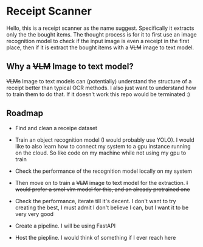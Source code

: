 
# Receipt Scanner

Hello, this is a receipt scanner as the name suggest. Specifically it extracts only the the bought items. The thought process is for it to first use an image recognition model to check if the input image is even a receipt in the first place, then if it is extract the bought items with a ~~VLM~~ image to text model. 

## Why a ~~VLM~~ Image to text model?
~~VLMs~~ Image to text models can (potentially) understand the structure of a receipt better than typical OCR methods. I also just want to understand how to train them to do that. If it doesn't work this repo would be terminated :)



## Roadmap

- Find and clean a receipe dataset

- Train an object recognition model (I would probably use YOLO). I would like to also learn how to connect my system to a gpu instance running on the cloud. So like code on my machine while not using my gpu to train

- Check the performance of the recognition model locally on my system

- Then move on to train a ~~VLM~~ image to text model for the extraction. ~~I would prefer a smol vlm model for this, and an already pretrained one~~

- Check the performance, iterate till it's decent. I don't want to try creating the best, I must admit I don't believe I can, but I want it to be very very good

- Create a pipeline. I will be using FastAPI

- Host the piepline. I would think of something if I ever reach here

